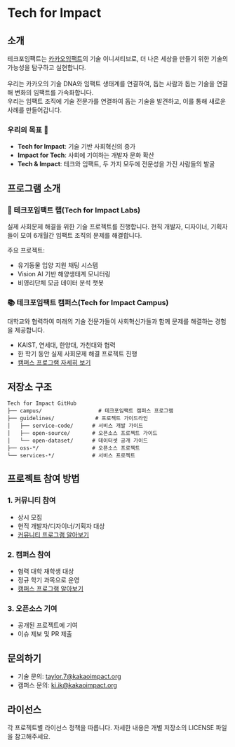 # Tech for Impact

## 소개
테크포임팩트는 [카카오임팩트](https://www.kakaoimpact.org/)의 기술 이니셔티브로, 더 나은 세상을 만들기 위한 기술의 가능성을 탐구하고 실현합니다. <br> <br> 우리는 카카오의 기술 DNA와 임팩트 생태계를 연결하여, 돕는 사람과 돕는 기술을 연결해 변화의 임팩트를 가속화합니다. <br> 우리는 임팩트 조직에 기술 전문가를 연결하여 돕는 기술을 발견하고, 이를 통해 새로운 사례를 만들어갑니다.

### 우리의 목표 🎯
- **Tech for Impact**: 기술 기반 사회혁신의 증가
- **Impact for Tech**: 사회에 기여하는 개발자 문화 확산
- **Tech & Impact**: 테크와 임팩트, 두 가지 모두에 전문성을 가진 사람들의 발굴

## 프로그램 소개

### 🔬 테크포임팩트 랩(Tech for Impact Labs)
실제 사회문제 해결을 위한 기술 프로젝트를 진행합니다. 현직 개발자, 디자이너, 기획자들이 모여 6개월간 임팩트 조직의 문제를 해결합니다.

주요 프로젝트:
- 유기동물 입양 지원 채팅 시스템
- Vision AI 기반 해양생태계 모니터링
- 비영리단체 모금 데이터 분석 챗봇

### 📚 테크포임팩트 캠퍼스(Tech for Impact Campus)
대학교와 협력하여 미래의 기술 전문가들이 사회혁신가들과 함께 문제를 해결하는 경험을 제공합니다.
- KAIST, 연세대, 한양대, 가천대와 협력
- 한 학기 동안 실제 사회문제 해결 프로젝트 진행
- [캠퍼스 프로그램 자세히 보기](/campus)

## 저장소 구조

```
Tech for Impact GitHub
├── campus/                  # 테크포임팩트 캠퍼스 프로그램
├── guidelines/             # 프로젝트 가이드라인
│   ├── service-code/      # 서비스 개발 가이드
│   ├── open-source/       # 오픈소스 프로젝트 가이드
│   └── open-dataset/      # 데이터셋 공개 가이드
├── oss-*/                 # 오픈소스 프로젝트
└── services-*/            # 서비스 프로젝트
```

## 프로젝트 참여 방법

### 1. 커뮤니티 참여
- 상시 모집
- 현직 개발자/디자이너/기획자 대상
- [커뮤니티 프로그램 알아보기](https://techforimpact.io/labs)

### 2. 캠퍼스 참여
- 협력 대학 재학생 대상
- 정규 학기 과목으로 운영
- [캠퍼스 프로그램 알아보기](./campus)

### 3. 오픈소스 기여
- 공개된 프로젝트에 기여
- 이슈 제보 및 PR 제출

## 문의하기
- 기술 문의: taylor.7@kakaoimpact.org
- 캠퍼스 문의: ki.ik@kakaoimpact.org

## 라이선스
각 프로젝트별 라이선스 정책을 따릅니다. 자세한 내용은 개별 저장소의 LICENSE 파일을 참고해주세요.
